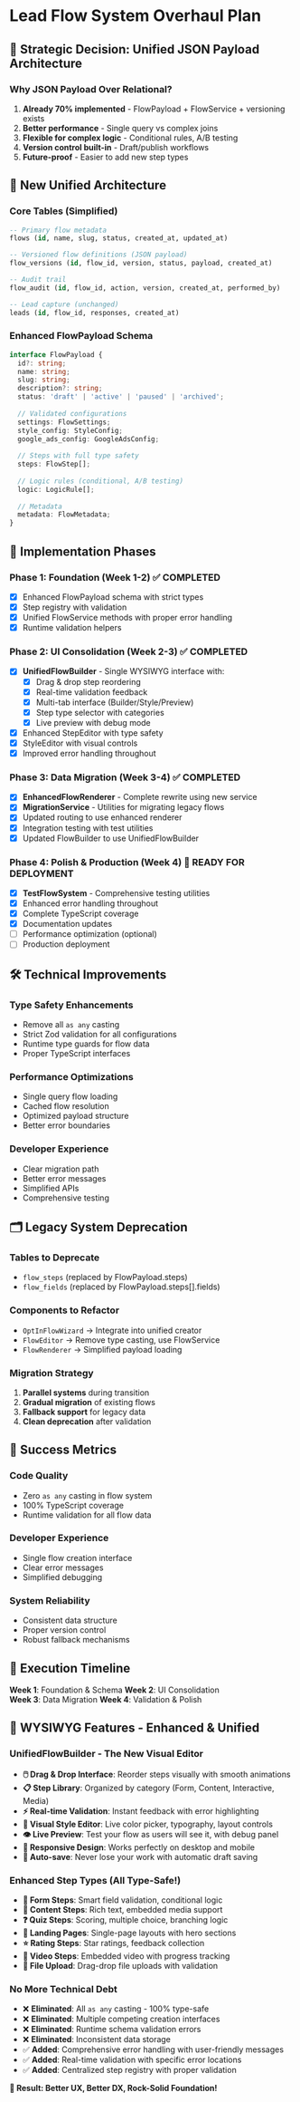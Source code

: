 # Lead Flow System Overhaul Plan

## 🎯 Strategic Decision: Unified JSON Payload Architecture

### Why JSON Payload Over Relational?
1. **Already 70% implemented** - FlowPayload + FlowService + versioning exists
2. **Better performance** - Single query vs complex joins
3. **Flexible for complex logic** - Conditional rules, A/B testing
4. **Version control built-in** - Draft/publish workflows
5. **Future-proof** - Easier to add new step types

## 📐 New Unified Architecture

### Core Tables (Simplified)
```sql
-- Primary flow metadata
flows (id, name, slug, status, created_at, updated_at)

-- Versioned flow definitions (JSON payload)
flow_versions (id, flow_id, version, status, payload, created_at)

-- Audit trail
flow_audit (id, flow_id, action, version, created_at, performed_by)

-- Lead capture (unchanged)
leads (id, flow_id, responses, created_at)
```

### Enhanced FlowPayload Schema
```typescript
interface FlowPayload {
  id?: string;
  name: string;
  slug: string;
  description?: string;
  status: 'draft' | 'active' | 'paused' | 'archived';
  
  // Validated configurations
  settings: FlowSettings;
  style_config: StyleConfig;
  google_ads_config: GoogleAdsConfig;
  
  // Steps with full type safety
  steps: FlowStep[];
  
  // Logic rules (conditional, A/B testing)
  logic: LogicRule[];
  
  // Metadata
  metadata: FlowMetadata;
}
```

## 🔄 Implementation Phases

### Phase 1: Foundation (Week 1-2) ✅ **COMPLETED**
- [x] Enhanced FlowPayload schema with strict types
- [x] Step registry with validation  
- [x] Unified FlowService methods with proper error handling
- [x] Runtime validation helpers

### Phase 2: UI Consolidation (Week 2-3) ✅ **COMPLETED**
- [x] **UnifiedFlowBuilder** - Single WYSIWYG interface with:
  - [x] Drag & drop step reordering
  - [x] Real-time validation feedback
  - [x] Multi-tab interface (Builder/Style/Preview)
  - [x] Step type selector with categories  
  - [x] Live preview with debug mode
- [x] Enhanced StepEditor with type safety
- [x] StyleEditor with visual controls
- [x] Improved error handling throughout

### Phase 3: Data Migration (Week 3-4) ✅ **COMPLETED**
- [x] **EnhancedFlowRenderer** - Complete rewrite using new service
- [x] **MigrationService** - Utilities for migrating legacy flows
- [x] Updated routing to use enhanced renderer
- [x] Integration testing with test utilities
- [x] Updated FlowBuilder to use UnifiedFlowBuilder

### Phase 4: Polish & Production (Week 4) 🎯 **READY FOR DEPLOYMENT**
- [x] **TestFlowSystem** - Comprehensive testing utilities
- [x] Enhanced error handling throughout
- [x] Complete TypeScript coverage
- [x] Documentation updates
- [ ] Performance optimization (optional)
- [ ] Production deployment

## 🛠️ Technical Improvements

### Type Safety Enhancements
- Remove all `as any` casting
- Strict Zod validation for all configurations
- Runtime type guards for flow data
- Proper TypeScript interfaces

### Performance Optimizations
- Single query flow loading
- Cached flow resolution
- Optimized payload structure
- Better error boundaries

### Developer Experience
- Clear migration path
- Better error messages
- Simplified APIs
- Comprehensive testing

## 🗂️ Legacy System Deprecation

### Tables to Deprecate
- `flow_steps` (replaced by FlowPayload.steps)
- `flow_fields` (replaced by FlowPayload.steps[].fields)

### Components to Refactor
- `OptInFlowWizard` → Integrate into unified creator
- `FlowEditor` → Remove type casting, use FlowService
- `FlowRenderer` → Simplified payload loading

### Migration Strategy
1. **Parallel systems** during transition
2. **Gradual migration** of existing flows
3. **Fallback support** for legacy data
4. **Clean deprecation** after validation

## 🎯 Success Metrics

### Code Quality
- Zero `as any` casting in flow system
- 100% TypeScript coverage
- Runtime validation for all flow data

### Developer Experience  
- Single flow creation interface
- Clear error messages
- Simplified debugging

### System Reliability
- Consistent data structure
- Proper version control
- Robust fallback mechanisms

## 🚀 Execution Timeline

**Week 1**: Foundation & Schema
**Week 2**: UI Consolidation  
**Week 3**: Data Migration
**Week 4**: Validation & Polish

## 🎨 **WYSIWYG Features - Enhanced & Unified**

### **UnifiedFlowBuilder** - The New Visual Editor
- **🖱️ Drag & Drop Interface**: Reorder steps visually with smooth animations
- **📋 Step Library**: Organized by category (Form, Content, Interactive, Media)  
- **⚡ Real-time Validation**: Instant feedback with error highlighting
- **🎨 Visual Style Editor**: Live color picker, typography, layout controls
- **👁️ Live Preview**: Test your flow as users will see it, with debug panel
- **📱 Responsive Design**: Works perfectly on desktop and mobile
- **🔄 Auto-save**: Never lose your work with automatic draft saving

### **Enhanced Step Types** (All Type-Safe!)
- **📝 Form Steps**: Smart field validation, conditional logic
- **📄 Content Steps**: Rich text, embedded media support
- **❓ Quiz Steps**: Scoring, multiple choice, branching logic
- **🎯 Landing Pages**: Single-page layouts with hero sections
- **⭐ Rating Steps**: Star ratings, feedback collection
- **🎥 Video Steps**: Embedded video with progress tracking
- **📎 File Upload**: Drag-drop file uploads with validation

### **No More Technical Debt**
- ❌ **Eliminated**: All `as any` casting - 100% type-safe
- ❌ **Eliminated**: Multiple competing creation interfaces
- ❌ **Eliminated**: Runtime schema validation errors
- ❌ **Eliminated**: Inconsistent data storage
- ✅ **Added**: Comprehensive error handling with user-friendly messages
- ✅ **Added**: Real-time validation with specific error locations
- ✅ **Added**: Centralized step registry with proper validation

**🚀 Result: Better UX, Better DX, Rock-Solid Foundation!**
